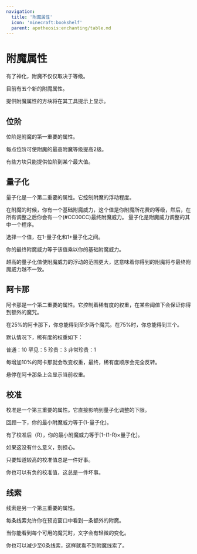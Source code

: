 ```yaml
---
navigation:
  title: '附魔属性'
  icon: 'minecraft:bookshelf'
  parent: apotheosis:enchanting/table.md
---
```


# 附魔属性

有了神化，附魔不仅仅取决于等级。

目前有五个新的附魔属性。

提供附魔属性的方块将在其工具提示上显示。

## 位阶

<Color id="green">位阶</Color>是附魔的第一重要的属性。

每点<Color id="green">位阶</Color>可使附魔的最高附魔等级提高2级。

有些方块只能提供<Color id="green">位阶</Color>到某个最大值。

<a name="quanta"></a>

## 量子化

<Color id="red">量子化</Color>是一个第二重要的属性。它控制附魔的浮动程度。

在附魔的时候，你有一个<Color id="gold">基础附魔威力</Color>，这个值是你附魔所花费的等级，然后，在所有调整之后你会有一个(#CC00CC)最终附魔威力。 量子化是附魔威力调整的其中一个程序。

选择一个值，在<Color id="dark_red">1-量子化</Color>和<Color id="blue">1+量子化</Color>之间。

你的<Color id="dark_purple">最终附魔威力</Color>等于该值乘以你的<Color id="gold">基础附魔威力</Color>。

越高的<Color id="red">量子化</Color>值使附魔威力的浮动的范围更大，这意味着你得到的附魔将与<Color id="dark_purple">最终附魔威力</Color>越不一致。

## 阿卡那

<Color id="dark_purple">阿卡那</Color>是一个第二重要的属性。它控制着稀有度的权重，在某些阈值下会保证你得到额外的魔咒。

在25%的<Color id="dark_purple">阿卡那</Color>下，你总能得到至少两个魔咒。在75%时，你总能得到三个。

默认情况下，稀有度的权重如下：

普通：10
罕见：5
珍贵：3
非常珍贵：1

每增加10%的<Color id="dark_purple">阿卡那</Color>就会改变权重，最终，稀有度顺序会完全反转。

悬停在<Color id="dark_purple">阿卡那</Color>条上会显示当前权重。

<a name="rectification"></a>

## 校准

校准是一个第三重要的属性。它直接影响到<Color id="red">量子化</Color>调整的下限。

回顾一下，你的<Color id="dark_red">最小附魔威力</Color>等于<Color id="dark_red">(1-量子化)</Color>。

有了校准后（R），你的<Color id="dark_red">最小附魔威力</Color>等于<Color id="dark_red">[1-(1-R)×量子化]</Color>。

如果这没有什么意义，别担心。

只要知道较高的校准值总是一件好事。

你也可以有负的校准值，这总是一件坏事。

## 线索

线索是另一个第三重要的属性。

每条线索允许你在预览窗口中看到一条额外的附魔。

当你能看到每个可用的魔咒时，文字会有轻微的变化。

你也可以减少至0条线索，这样就看不到附魔线索了。
